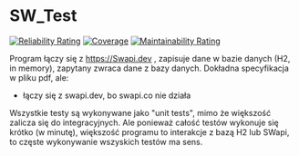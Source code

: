 # SW_Test

[![Reliability Rating](https://sonarcloud.io/api/project_badges/measure?project=pikolinianita_SW_Test&metric=reliability_rating)](https://sonarcloud.io/dashboard?id=pikolinianita_SW_Test)
[![Coverage](https://sonarcloud.io/api/project_badges/measure?project=pikolinianita_SW_Test&metric=coverage)](https://sonarcloud.io/dashboard?id=pikolinianita_SW_Test)
[![Maintainability Rating](https://sonarcloud.io/api/project_badges/measure?project=pikolinianita_SW_Test&metric=sqale_rating)](https://sonarcloud.io/dashboard?id=pikolinianita_SW_Test)

Program łączy się z <https://Swapi.dev> , zapisuje dane w bazie danych (H2, in memory), zapytany zwraca dane z bazy danych. Dokładna specyfikacja w pliku pdf, ale:
- łączy się z swapi.dev, bo swapi.co nie działa

Wszystkie testy są wykonywane jako "unit tests", mimo że większość zalicza się do integracyjnych. Ale ponieważ całość testów wykonuje się krótko (w minutę), większość programu to interakcje z bazą H2 lub SWapi, to częste wykonywanie wszyskich testów ma sens.

